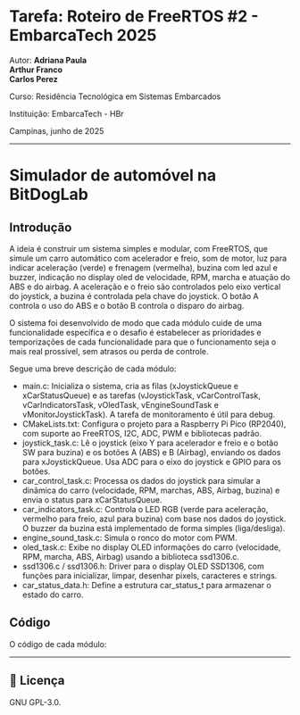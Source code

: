# Tarefa: Roteiro de FreeRTOS #2 - EmbarcaTech 2025

Autor:  **Adriana Paula**  
        **Arthur Franco**  
        **Carlos Perez**  


Curso: Residência Tecnológica em Sistemas Embarcados  

Instituição: EmbarcaTech - HBr  

Campinas, junho de 2025  

---
# Simulador de automóvel na BitDogLab

## Introdução

A ideia é construir um sistema simples e modular, com FreeRTOS, que simule um carro automático com acelerador e freio, som de motor, luz para indicar aceleração (verde) e frenagem (vermelha), buzina com led azul e buzzer, indicação no display oled de velocidade, RPM, marcha e atuação do ABS e do airbag. A aceleração e o freio são controlados pelo eixo vertical do joystick, a buzina é controlada pela chave do joystick. O botão A controla o uso do ABS e o botão B controla o disparo do airbag.

O sistema foi desenvolvido de modo que cada módulo cuide de uma funcionalidade específica e o desafio é estabelecer as prioridades e temporizações de cada funcionalidade para que o funcionamento seja o mais real prossível, sem atrasos ou perda de controle.

Segue uma breve descrição de cada módulo:

- main.c: Inicializa o sistema, cria as filas (xJoystickQueue e xCarStatusQueue) e as tarefas (vJoystickTask, vCarControlTask, vCarIndicatorsTask, vOledTask, vEngineSoundTask e vMonitorJoystickTask). A tarefa de monitoramento é útil para debug.  
- CMakeLists.txt: Configura o projeto para a Raspberry Pi Pico (RP2040), com suporte ao FreeRTOS, I2C, ADC, PWM e bibliotecas padrão.  
- joystick_task.c: Lê o joystick (eixo Y para acelerador e freio e o botão SW para buzina) e os botões A (ABS) e B (Airbag), enviando os dados para xJoystickQueue. Usa ADC para o eixo do joystick e GPIO para os botões.  
- car_control_task.c: Processa os dados do joystick para simular a dinâmica do carro (velocidade, RPM, marchas, ABS, Airbag, buzina) e envia o status para xCarStatusQueue.  
- car_indicators_task.c: Controla o LED RGB (verde para aceleração, vermelho para freio, azul para buzina) com base nos dados do joystick. O buzzer da buzina está implementado de forma simples (liga/desliga).  
- engine_sound_task.c: Simula o ronco do motor com PWM.  
- oled_task.c: Exibe no display OLED informações do carro (velocidade, RPM, marcha, ABS, Airbag) usando a biblioteca ssd1306.c.  
- ssd1306.c / ssd1306.h: Driver para o display OLED SSD1306, com funções para inicializar, limpar, desenhar pixels, caracteres e strings.  
- car_status_data.h: Define a estrutura car_status_t para armazenar o estado do carro.  

## Código

O código de cada módulo:

---

## 📜 Licença  
GNU GPL-3.0.  
